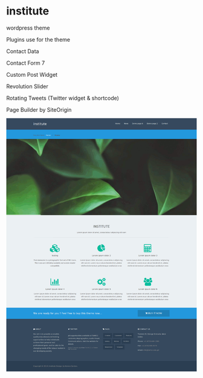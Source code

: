 institute 
=====

wordpress theme 


Plugins use for the theme

Contact Data

Contact Form 7

Custom Post Widget

Revolution Slider

Rotating Tweets (Twitter widget & shortcode)

Page Builder by SiteOrigin

![The Design](screenshot.png)